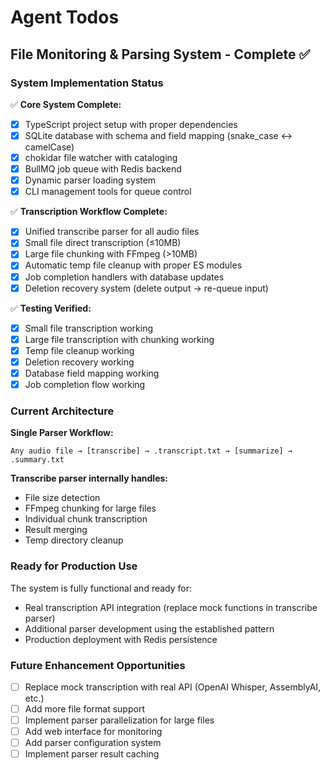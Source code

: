 # Agent Todos

## File Monitoring & Parsing System - Complete ✅

### System Implementation Status

✅ **Core System Complete:**

- [x] TypeScript project setup with proper dependencies
- [x] SQLite database with schema and field mapping (snake_case ↔ camelCase)
- [x] chokidar file watcher with cataloging
- [x] BullMQ job queue with Redis backend
- [x] Dynamic parser loading system
- [x] CLI management tools for queue control

✅ **Transcription Workflow Complete:**

- [x] Unified transcribe parser for all audio files
- [x] Small file direct transcription (≤10MB)
- [x] Large file chunking with FFmpeg (>10MB)
- [x] Automatic temp file cleanup with proper ES modules
- [x] Job completion handlers with database updates
- [x] Deletion recovery system (delete output → re-queue input)

✅ **Testing Verified:**

- [x] Small file transcription working
- [x] Large file transcription with chunking working
- [x] Temp file cleanup working
- [x] Deletion recovery working
- [x] Database field mapping working
- [x] Job completion flow working

### Current Architecture

**Single Parser Workflow:**

```
Any audio file → [transcribe] → .transcript.txt → [summarize] → .summary.txt
```

**Transcribe parser internally handles:**

- File size detection
- FFmpeg chunking for large files
- Individual chunk transcription
- Result merging
- Temp directory cleanup

### Ready for Production Use

The system is fully functional and ready for:

- Real transcription API integration (replace mock functions in transcribe parser)
- Additional parser development using the established pattern
- Production deployment with Redis persistence

### Future Enhancement Opportunities

- [ ] Replace mock transcription with real API (OpenAI Whisper, AssemblyAI, etc.)
- [ ] Add more file format support
- [ ] Implement parser parallelization for large files
- [ ] Add web interface for monitoring
- [ ] Add parser configuration system
- [ ] Implement parser result caching
